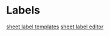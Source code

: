 # Labels

[sheet label templates](https://www.sheetlabels.com/labels/templates)
[sheet label editor](https://www.sheetlabels.com/label-design)


